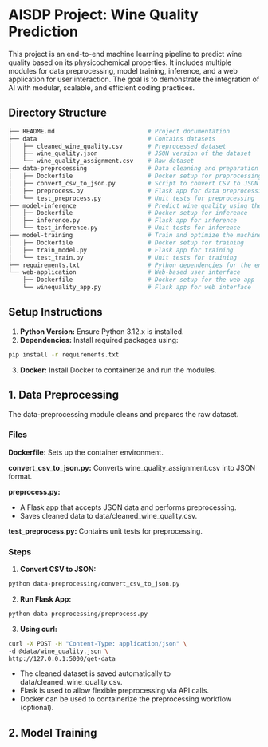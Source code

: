 # AISDP Project: Wine Quality Prediction
This project is an end-to-end machine learning pipeline to predict wine quality based on its physicochemical properties. It includes multiple modules for data preprocessing, model training, inference, and a web application for user interaction. The goal is to demonstrate the integration of AI with modular, scalable, and efficient coding practices.

## Directory Structure
```bash
├── README.md                          # Project documentation
├── data                               # Contains datasets
│   ├── cleaned_wine_quality.csv       # Preprocessed dataset
│   ├── wine_quality.json              # JSON version of the dataset
│   └── wine_quality_assignment.csv    # Raw dataset
├── data-preprocessing                 # Data cleaning and preparation
│   ├── Dockerfile                     # Docker setup for preprocessing
│   ├── convert_csv_to_json.py         # Script to convert CSV to JSON
│   ├── preprocess.py                  # Flask app for data preprocessing
│   └── test_preprocess.py             # Unit tests for preprocessing
├── model-inference                    # Predict wine quality using the trained model
│   ├── Dockerfile                     # Docker setup for inference
│   ├── inference.py                   # Flask app for inference
│   └── test_inference.py              # Unit tests for inference
├── model-training                     # Train and optimize the machine learning model
│   ├── Dockerfile                     # Docker setup for training
│   ├── train_model.py                 # Flask app for training
│   └── test_train.py                  # Unit tests for training
├── requirements.txt                   # Python dependencies for the entire project
└── web-application                    # Web-based user interface
    ├── Dockerfile                     # Docker setup for the web app
    └── winequality_app.py             # Flask app for web interface
```

## Setup Instructions
1. **Python Version:** Ensure Python 3.12.x is installed.
2. **Dependencies:** Install required packages using:

```bash
pip install -r requirements.txt
```

3. **Docker:** Install Docker to containerize and run the modules.

## 1. Data Preprocessing
The data-preprocessing module cleans and prepares the raw dataset.

### Files
**Dockerfile:** Sets up the container environment.

**convert_csv_to_json.py:** Converts wine_quality_assignment.csv into JSON format.

**preprocess.py:** 
- A Flask app that accepts JSON data and performs preprocessing.
- Saves cleaned data to data/cleaned_wine_quality.csv.

**test_preprocess.py:** Contains unit tests for preprocessing.

### Steps
1. **Convert CSV to JSON:**
   
```bash
python data-preprocessing/convert_csv_to_json.py
```

2. **Run Flask App:**
   
```bash
python data-preprocessing/preprocess.py
```

3. **Using curl:**
   
```bash
curl -X POST -H "Content-Type: application/json" \
-d @data/wine_quality.json \
http://127.0.0.1:5000/get-data
```

- The cleaned dataset is saved automatically to data/cleaned_wine_quality.csv.
- Flask is used to allow flexible preprocessing via API calls.
- Docker can be used to containerize the preprocessing workflow (optional).

## 2. Model Training